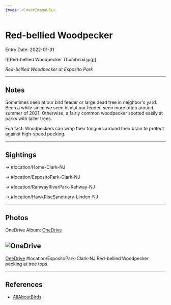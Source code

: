 ```yaml
---
image: <CoverImageURL>
---
```


# Red-bellied Woodpecker
Entry Date: 2022-01-31

![[Red-bellied Woodpecker Thumbnail.jpg]]

*Red-bellied Woodpecker at Esposito Park*

---------------------------------------------------------------
## Notes
Sometimes seen at our bird feeder or large dead tree in neighbor's yard. Been a while since we seen him at our feeder, seen more often around summer of 2021. Otherwise, a fairly common woodpecker spotted easily at parks with taller trees.

Fun fact: Woodpeckers can wrap their tongues around their brain to protect against high-speed pecking.

---------------------------------------------------------------
## Sightings

-> #location/Home-Clark-NJ 

-> #location/EspositoPark-Clark-NJ 

-> #location/RahwayRiverPark-Rahway-NJ 

-> #location/HawkRiseSanctuary-Linden-NJ 

---------------------------------------------------------------
## Photos
OneDrive Album: [OneDrive](https://1drv.ms/u/s!AvaIuMdCo_w-xiDtB93agb-BS7Mj?e=iBPw1e)

## ![OneDrive](https://sat02pap001files.storage.live.com/y4mR_kyvHjUicAbzYiDpjN_PqwQWwCGPeT2uohumS3AYtQRYHDNU--g83Zy2_kmifei-E40Lx4LLy4PO_nG_zTHxPbQWbb9-sxUXGTFVqsvaA2X83LkDGbPiJO7okv-S2ZUygWkbc7SaAWyt1uhXu5N6lUUj90UFa4kE_EtRFHJG5LtMidwfgUGLtAOyWtR1pxi?encodeFailures=1&width=893&height=893)
[OneDrive](https://onedrive.live.com/?authkey=%21ACL3ndcoubZN%5FTI&cid=3EFCA342C7B888F6&id=3EFCA342C7B888F6%219517&parId=3EFCA342C7B888F6%218992&o=OneUp)
#location/EspositoPark-Clark-NJ 
Red-bellied Woodpecker pecking at tree tops.


---------------------------------------------------------------
## References
- [AllAboutBirds](https://www.allaboutbirds.org/guide/Red-bellied_Woodpecker/id)